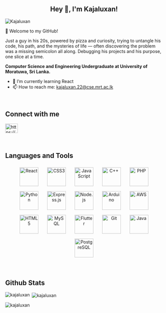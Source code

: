 ## <div align="center">Hey 👋, I'm Kajaluxan!</div>  

<p> 
  <img src="https://komarev.com/ghpvc/?username=Kajaluxan&label=Profile%20views&color=0e75b6&style=flat-square" alt="Kajaluxan" />
</p>  

🚀 Welcome to my GitHub!  
                                                                                                            
Just a guy in his 20s, powered by pizza and curiosity, trying to untangle his code, his path, and the mysteries of life — often discovering the problem was a missing semicolon all along. Debugging his projects and his purpose, one slice at a time.  

**Computer Science and Engineering Undergraduate at University of Moratuwa, Sri Lanka.**  

- 🌱 I’m currently learning React
- 📫 How to reach me: kajaluxan.22@cse.mrt.ac.lk

<br/>  

## Connect with me  
<p align="left"> <a href="https://linkedin.com/in/https://www.linkedin.com/in/kajaluxan-sivakumaran-783145117/" target="blank"><img align="center" src="https://raw.githubusercontent.com/rahuldkjain/github-profile-readme-generator/master/src/images/icons/Social/linked-in-alt.svg" alt="https://www.linkedin.com/in/kajaluxan-sivakumaran-783145117/" height="30" width="40" /></a> </p>

<br/>  

## Languages and Tools  
<p align="center">
  <img src="https://cdn.jsdelivr.net/gh/devicons/devicon/icons/react/react-original.svg" title="React" width="60" height="60" style="margin: 8px 12px;"/>
  <img src="https://cdn.jsdelivr.net/gh/devicons/devicon/icons/css3/css3-original.svg" title="CSS3" width="60" height="60" style="margin: 8px 12px;"/>
  <img src="https://cdn.jsdelivr.net/gh/devicons/devicon/icons/javascript/javascript-original.svg" title="JavaScript" width="60" height="60" style="margin: 8px 12px;"/>
  <img src="https://cdn.jsdelivr.net/gh/devicons/devicon/icons/cplusplus/cplusplus-original.svg" title="C++" width="60" height="60" style="margin: 8px 12px;"/>
  <img src="https://cdn.jsdelivr.net/gh/devicons/devicon/icons/php/php-original.svg" title="PHP" width="60" height="60" style="margin: 8px 12px;"/>
  <img src="https://cdn.jsdelivr.net/gh/devicons/devicon/icons/python/python-original.svg" title="Python" width="60" height="60" style="margin: 8px 12px;"/>
  <img src="https://cdn.jsdelivr.net/gh/devicons/devicon/icons/express/express-original.svg" title="Express.js" width="60" height="60" style="margin: 8px 12px;"/>
  <img src="https://cdn.jsdelivr.net/gh/devicons/devicon/icons/nodejs/nodejs-original.svg" title="Node.js" width="60" height="60" style="margin: 8px 12px;"/>
  <img src="https://cdn.jsdelivr.net/gh/devicons/devicon/icons/arduino/arduino-original.svg" title="Arduino" width="60" height="60" style="margin: 8px 12px;"/>
  <img src="https://cdn.jsdelivr.net/gh/devicons/devicon/icons/amazonwebservices/amazonwebservices-original-wordmark.svg" title="AWS" width="60" height="60" style="margin: 8px 12px;"/>
  <img src="https://cdn.jsdelivr.net/gh/devicons/devicon/icons/html5/html5-original.svg" title="HTML5" width="60" height="60" style="margin: 8px 12px;"/>
  <img src="https://cdn.jsdelivr.net/gh/devicons/devicon/icons/mysql/mysql-original-wordmark.svg" title="MySQL" width="60" height="60" style="margin: 8px 12px;" />
  <img src="https://cdn.jsdelivr.net/gh/devicons/devicon/icons/flutter/flutter-original.svg" title="Flutter" width="60" height="60" style="margin: 8px 12px;"/>
  <img src="https://cdn.jsdelivr.net/gh/devicons/devicon/icons/git/git-original.svg" title="Git" width="60" height="60" style="margin: 8px 12px;"/>
  <img src="https://cdn.jsdelivr.net/gh/devicons/devicon/icons/java/java-original.svg" title="Java" width="60" height="60" style="margin: 8px 12px;"/>
  <img src="https://cdn.jsdelivr.net/gh/devicons/devicon/icons/postgresql/postgresql-original.svg" title="PostgreSQL" width="60" height="60" style="margin: 8px 12px;"/>
</p>



<br/>  

## Github Stats  
<p><img align="left" src="https://github-readme-stats.vercel.app/api/top-langs?username=kajaluxan&show_icons=true&locale=en&layout=compact" alt="kajaluxan" /></p>

<p>&nbsp;<img align="center" src="https://github-readme-stats.vercel.app/api?username=kajaluxan&show_icons=true&locale=en" alt="kajaluxan" /></p>

<p><img align="center" src="https://github-readme-streak-stats.herokuapp.com/?user=kajaluxan&" alt="kajaluxan" /></p>

</table>
